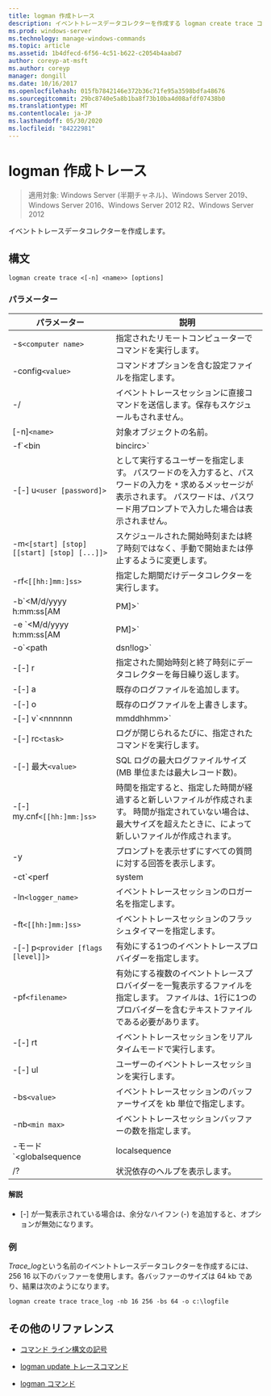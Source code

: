 ```yaml
---
title: logman 作成トレース
description: イベントトレースデータコレクターを作成する logman create trace コマンドのリファレンストピックです。
ms.prod: windows-server
ms.technology: manage-windows-commands
ms.topic: article
ms.assetid: 1b4dfecd-6f56-4c51-b622-c2054b4aabd7
author: coreyp-at-msft
ms.author: coreyp
manager: dongill
ms.date: 10/16/2017
ms.openlocfilehash: 015fb7842146e372b36c71fe95a3598bdfa48676
ms.sourcegitcommit: 29bc8740e5a8b1ba8f73b10ba4d08afdf07438b0
ms.translationtype: MT
ms.contentlocale: ja-JP
ms.lasthandoff: 05/30/2020
ms.locfileid: "84222981"
---
```

# <a name="logman-create-trace"></a>logman 作成トレース

> 適用対象: Windows Server (半期チャネル)、Windows Server 2019、Windows Server 2016、Windows Server 2012 R2、Windows Server 2012

イベントトレースデータコレクターを作成します。

## <a name="syntax"></a>構文

```
logman create trace <[-n] <name>> [options]
```

### <a name="parameters"></a>パラメーター

| パラメーター | 説明 |
| --------- | ----------- |
| -s`<computer name>` | 指定されたリモートコンピューターでコマンドを実行します。 |
| -config`<value>` | コマンドオプションを含む設定ファイルを指定します。 |
| -/ | イベントトレースセッションに直接コマンドを送信します。保存もスケジュールもされません。 |
| [-n]`<name>` | 対象オブジェクトの名前。 |
| -f`<bin|bincirc>` | データコレクターのログの形式を指定します。 |
| -[-] u`<user [password]>` | として実行するユーザーを指定します。 パスワードのを入力すると、パスワードの入力を `*` 求めるメッセージが表示されます。 パスワードは、パスワード用プロンプトで入力した場合は表示されません。 |
| -m`<[start] [stop] [[start] [stop] [...]]>` | スケジュールされた開始時刻または終了時刻ではなく、手動で開始または停止するように変更します。 |
| -rf`<[[hh:]mm:]ss>` | 指定した期間だけデータコレクターを実行します。 |
| -b`<M/d/yyyy h:mm:ss[AM|PM]>` | 指定された時間にデータの収集を開始します。 |
| -e `<M/d/yyyy h:mm:ss[AM|PM]>` | 指定された時間にデータ収集を終了します。 |
| -o`<path|dsn!log>` | SQL データベースの出力ログファイルまたは DSN およびログセット名を指定します。 |
| -[-] r | 指定された開始時刻と終了時刻にデータコレクターを毎日繰り返します。 |
| -[-] a | 既存のログファイルを追加します。 |
| -[-] o | 既存のログファイルを上書きします。 |
| -[-] v`<nnnnnn|mmddhhmm>` | ファイルのバージョン管理情報をログファイル名の末尾にアタッチします。 |
| -[-] rc`<task>` | ログが閉じられるたびに、指定されたコマンドを実行します。 |
| -[-] 最大`<value>` | SQL ログの最大ログファイルサイズ (MB 単位または最大レコード数)。 |
| -[-] my.cnf`<[[hh:]mm:]ss>` | 時間を指定すると、指定した時間が経過すると新しいファイルが作成されます。 時間が指定されていない場合は、最大サイズを超えたときに、によって新しいファイルが作成されます。 |
| -y | プロンプトを表示せずにすべての質問に対する回答を表示します。 |
| -ct`<perf|system|cycle>` | イベントトレースセッションのクロックの種類を指定します。 |
| -ln`<logger_name>` | イベントトレースセッションのロガー名を指定します。 |
| -ft`<[[hh:]mm:]ss>` | イベントトレースセッションのフラッシュタイマーを指定します。 |
| -[-] p`<provider [flags [level]]>` | 有効にする1つのイベントトレースプロバイダーを指定します。 |
| -pf`<filename>` | 有効にする複数のイベントトレースプロバイダーを一覧表示するファイルを指定します。 ファイルは、1行に1つのプロバイダーを含むテキストファイルである必要があります。 |
| -[-] rt | イベントトレースセッションをリアルタイムモードで実行します。 |
| -[-] ul | ユーザーのイベントトレースセッションを実行します。 |
| -bs`<value>` | イベントトレースセッションのバッファーサイズを kb 単位で指定します。 |
| -nb`<min max>` | イベントトレースセッションバッファーの数を指定します。 |
| -モード`<globalsequence|localsequence|pagedmemory>` | イベントトレースセッションロガーモードを次のように指定します。<ul><li>**Globalsequence** -イベントトレーサーは、イベントを受信したトレースセッションに関係なく、受信したすべてのイベントにシーケンス番号を追加します。</li><li>**Localsequence** -イベントトレーサーが特定のトレースセッションで受信したイベントのシーケンス番号を追加することを指定します。 このオプションを使用すると、すべてのセッションで重複するシーケンス番号が存在する可能性がありますが、各トレースセッション内で一意になります。</li><li>**Pagedmemory** -イベントトレーサーが、既定の非ページメモリプールではなく、ページングされたメモリを内部バッファー割り当てに使用することを指定します。</li></ul> |
| /? | 状況依存のヘルプを表示します。 |

#### <a name="remarks"></a>解説

- [-] が一覧表示されている場合は、余分なハイフン (-) を追加すると、オプションが無効になります。

### <a name="examples"></a>例

*Trace_log*という名前のイベントトレースデータコレクターを作成するには、256 16 以下のバッファーを使用します。各バッファーのサイズは 64 kb であり、結果は次のようになります。

```
logman create trace trace_log -nb 16 256 -bs 64 -o c:\logfile
```

## <a name="additional-references"></a>その他のリファレンス

- [コマンド ライン構文の記号](command-line-syntax-key.md)

- [logman update トレースコマンド](logman-update-trace.md)

- [logman コマンド](logman.md)
